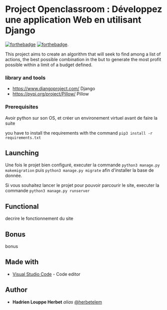 # Project Openclassroom : Développez une application Web en utilisant Django
[![forthebadge](https://forthebadge.com/images/badges/made-with-python.svg)](http://forthebadge.com)  [![forthebadge](https://forthebadge.com/images/badges/built-by-developers.svg)](http://forthebadge.com).

This project aims to create an algorithm that will seek to find among a list of actions, the best possible combination in the but to generate the most profit possible within a limit of a budget defined.


### library and tools

- https://www.djangoproject.com/ Django
- https://pypi.org/project/Pillow/ Pillow


### Prerequisites

Avoir python sur son OS, et créer un environement virtuel avant de faire la suite

you have to install the requirements with the command ``pip3 install -r requirements.txt``


## Launching

Une fois le projet bien configuré, executer la commande ``python3 manage.py makemigration`` puis ``python3 manage.py migrate`` afin d'installer la base de donnée.

Si vous souhaitez lancer le projet pour pouvoir parcourir le site, executer la commande ``python3 manage.py runserver``


## Functional

decrire le fonctionnement du site

## Bonus

bonus

## Made with

* [Visual Studio Code](https://code.visualstudio.com/) - Code editor


## Author

* **Hadrien Louppe Herbet** _alias_ [@herbetelem](https://github.com/herbetelem)
